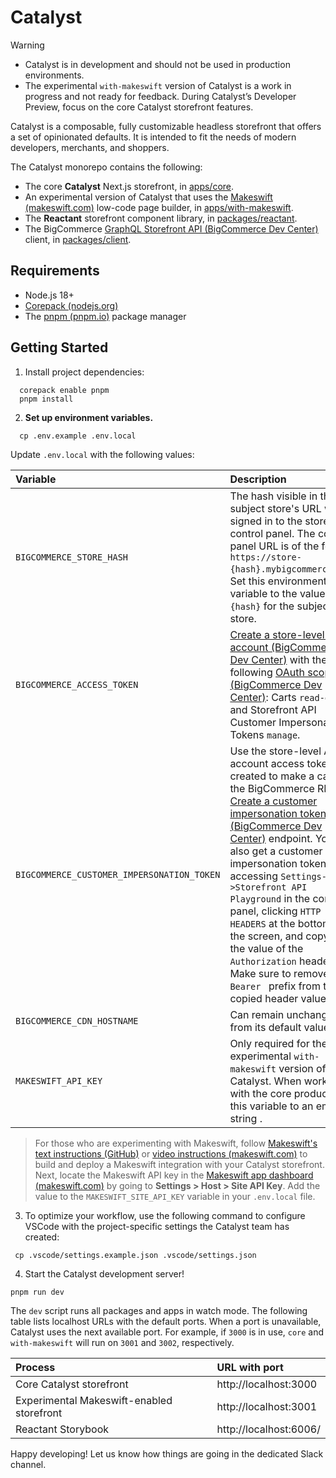 # Catalyst

> [!WARNING]
> - Catalyst is in development and should not be used in production environments.
> - The experimental `with-makeswift` version of Catalyst is a work in progress and not ready for feedback. During Catalyst’s Developer Preview, focus on the core Catalyst storefront features.

Catalyst is a composable, fully customizable headless storefront that offers a set of opinionated defaults. It is intended to fit the needs of modern developers, merchants, and shoppers.

The Catalyst monorepo contains the following:

* The core **Catalyst** Next.js storefront, in [apps/core](apps/core).
* An experimental version of Catalyst that uses the [Makeswift (makeswift.com)](https://www.makeswift.com/) low-code page builder, in [apps/with-makeswift](apps/with-makeswift).
* The **Reactant** storefront component library, in [packages/reactant](packages/reactant).
* The BigCommerce [GraphQL Storefront API (BigCommerce Dev Center)](https://developer.bigcommerce.com/docs/graphql-storefront) client, in [packages/client](packages/client).

## Requirements

* Node.js 18+
* [Corepack (nodejs.org)](https://nodejs.org/api/corepack.html)
* The [pnpm (pnpm.io)](https://pnpm.io/) package manager

## Getting Started

1. Install project dependencies:

```shell
  corepack enable pnpm
  pnpm install
```

2. **Set up environment variables.**

```shell
  cp .env.example .env.local
```

Update `.env.local` with the following values:

| Variable | Description |
|:---------|:------------|
| `BIGCOMMERCE_STORE_HASH` | The hash visible in the subject store's URL when signed in to the store control panel. The control panel URL is of the form `https://store-{hash}.mybigcommerce.com`. Set this environment variable to the value of `{hash}` for the subject store. |
| `BIGCOMMERCE_ACCESS_TOKEN` | [Create a store-level API account (BigCommerce Dev Center)](https://developer.bigcommerce.com/api-docs/getting-started/api-accounts#creating-store-level-api-credentials) with the following [OAuth scopes (BigCommerce Dev Center)](https://developer.bigcommerce.com/api-docs/getting-started/api-accounts#oauth-scopes): Carts `read-only` and Storefront API Customer Impersonation Tokens `manage`. |
| `BIGCOMMERCE_CUSTOMER_IMPERSONATION_TOKEN` | Use the store-level API account access token you created to make a call to the BigCommerce REST [Create a customer impersonation token (BigCommerce Dev Center)](https://developer.bigcommerce.com/docs/storefront-auth/tokens/customer-impersonation-token#create-a-token) endpoint. You can also get a customer impersonation token by accessing `Settings->Storefront API Playground` in the control panel, clicking `HTTP HEADERS` at the bottom of the screen, and copying the value of the `Authorization` header. Make sure to remove the `Bearer ` prefix from the copied header value. |
| `BIGCOMMERCE_CDN_HOSTNAME` | Can remain unchanged from its default value. |
| `MAKESWIFT_API_KEY` | Only required for the experimental `with-makeswift` version of Catalyst. When working with the core product, set this variable to an empty string . |

> For those who are experimenting with Makeswift, follow [Makeswift's text instructions (GitHub)](https://github.com/makeswift/makeswift/tree/main/examples/bigcommerce#visually-build-with-bigcommerce-components) or [video instructions (makeswift.com)](https://www.makeswift.com/components/nextjs/bigcommerce) to build and deploy a Makeswift integration with your Catalyst storefront. Next, locate the Makeswift API key in the [Makeswift app dashboard (makeswift.com)](https://app.makeswift.com/) by going to **Settings > Host > Site API Key**. Add the value to the `MAKESWIFT_SITE_API_KEY` variable in your `.env.local` file.

3. To optimize your workflow, use the following command to configure VSCode with the project-specific settings the Catalyst team has created:

```shell
 cp .vscode/settings.example.json .vscode/settings.json
```

4. Start the Catalyst development server!

```shell
pnpm run dev
```

The `dev` script runs all packages and apps in watch mode. The following table lists localhost URLs with the default ports. When a port is unavailable, Catalyst uses the next available port. For example, if `3000` is in use, `core` and `with-makeswift` will run on `3001` and `3002`, respectively.

| Process | URL with port |
|:--------|:--------------|
| Core Catalyst storefront | http://localhost:3000 |
| Experimental Makeswift-enabled storefront | http://localhost:3001 |
| Reactant Storybook | http://localhost:6006/ |

Happy developing! Let us know how things are going in the dedicated Slack channel.
